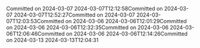 Committed on 2024-03-07 2024-03-07T12:12:58Committed on 2024-03-07 2024-03-07T12:52:27Committed on 2024-03-07 2024-03-07T12:03:53Committed on 2024-03-06 2024-03-06T12:01:29Committed on 2024-03-06 2024-03-06T12:32:35Committed on 2024-03-06 2024-03-06T12:06:46Committed on 2024-03-06 2024-03-06T12:14:26Committed on 2024-03-13 2024-03-13T12:04:31